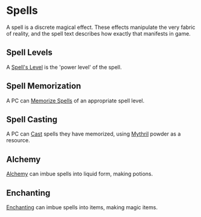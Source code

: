 # Spells
A spell is a discrete magical effect. These effects manipulate the very fabric of reality, and the spell text describes how exactly that manifests in game.
## Spell Levels
A [Spell's Level](Spell%20Level.md) is the 'power level' of the spell.
## Spell Memorization
A PC can [Memorize Spells](Spell%20Memorization.md) of an appropriate spell level.
## Spell Casting
A PC can [Cast](Spellcasting.md) spells they have memorized, using [Mythril](Mythril.md) powder as a resource. 
## Alchemy
[Alchemy](Alchemy/Alchemy.md) can imbue spells into liquid form, making potions.
## Enchanting
[Enchanting](Enchanting/Enchanting.md) can imbue spells into items, making magic items.

